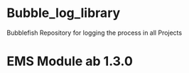 # Bubble_log_library

Bubblefish Repository for logging the process in all Projects

# EMS Module ab 1.3.0